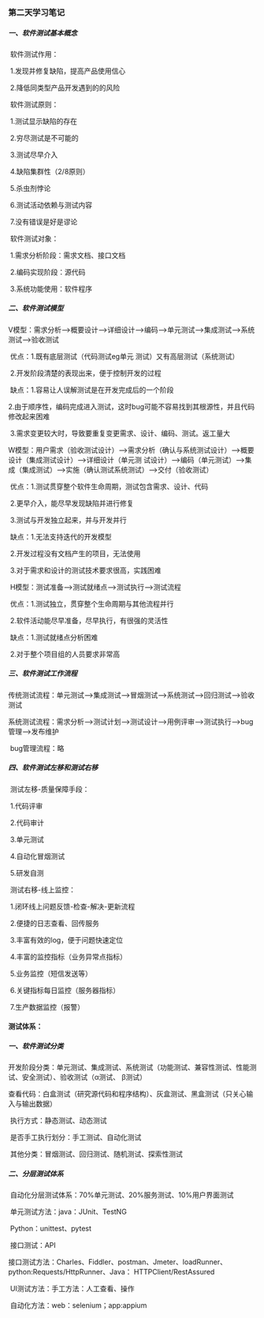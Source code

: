### 第二天学习笔记

##### 			一、软件测试基本概念

​					软件测试作用：

​							1.发现并修复缺陷，提高产品使用信心

​							2.降低同类型产品开发遇到的的风险

​					软件测试原则：

​							1.测试显示缺陷的存在

​							2.穷尽测试是不可能的

​							3.测试尽早介入

​							4.缺陷集群性（2/8原则）

​							5.杀虫剂悖论

​							6.测试活动依赖与测试内容

​							7.没有错误是好是谬论

​					软件测试对象：

​							1.需求分析阶段：需求文档、接口文档

​							2.编码实现阶段：源代码

​							3.系统功能使用：软件程序

##### 			二、软件测试模型

​					V模型：需求分析-->概要设计-->详细设计-->编码-->单元测试-->集成测试-->系统测试-->验收测试

​								优点：1.既有底层测试（代码测试eg单元 测试）又有高层测试（系统测试）

​											2.开发阶段清楚的表现出来，便于控制开发的过程

​								缺点：1.容易让人误解测试是在开发完成后的一个阶段

​											2.由于顺序性，编码完成进入测试，这时bug可能不容易找到其根源性，并且代码修改起来困难

​											3.需求变更较大时，导致要重复变更需求、设计、编码、测试。返工量大

​					W模型：用户需求（验收测试设计）-->需求分析（确认与系统测试设计）-->概要设计（集成测试设计）-->详细设计（单元测									试设计）-->编码（单元测试）-->集成（集成测试）-->实施（确认测试系统测试）-->交付（验收测试）

​								优点：1.测试贯穿整个软件生命周期，测试包含需求、设计、代码

​											2.更早介入，能尽早发现缺陷并进行修复

​											3.测试与开发独立起来，并与开发并行

​								缺点：1.无法支持迭代的开发模型

​											2.开发过程没有文档产生的项目，无法使用

​											3.对于需求和设计的测试技术要求很高，实践困难

​					H模型：测试准备-->测试就绪点-->测试执行-->测试流程

​								优点：1.测试独立，贯穿整个生命周期与其他流程并行

​											2.软件活动能尽早准备，尽早执行，有很强的灵活性

​								缺点：1.测试就绪点分析困难

​											2.对于整个项目组的人员要求非常高

##### 			三、软件测试工作流程

​					传统测试流程：单元测试-->集成测试-->冒烟测试-->系统测试-->回归测试-->验收测试

​					系统测试流程：需求分析-->测试计划-->测试设计-->用例评审-->测试执行-->bug管理-->发布维护

​					bug管理流程：略

##### 			四、软件测试左移和测试右移

​					测试左移-质量保障手段：

​							1.代码评审

​							2.代码审计

​							3.单元测试

​							4.自动化冒烟测试

​							5.研发自测

​					测试右移-线上监控：

​							1.闭环线上问题反馈-检查-解决-更新流程

​							2.便捷的日志查看、回传服务

​							3.丰富有效的log，便于问题快速定位

​							4.丰富的监控指标（业务异常点指标）

​							5.业务监控（短信发送等）

​							6.关键指标每日监控（服务器指标）

​							7.生产数据监控（报警）

#### 			测试体系：

##### 					一、软件测试分类

​							开发阶段分类：单元测试、集成测试、系统测试（功能测试、兼容性测试、性能测试、安全测试）、验收测试（α测试、									β测试）

​							查看代码：白盒测试（研究源代码和程序结构）、灰盒测试、黑盒测试（只关心输入与输出数据）

​							执行方式：静态测试、动态测试

​							是否手工执行划分：手工测试、自动化测试

​							其他分类：冒烟测试、回归测试、随机测试、探索性测试

##### 					二、分层测试体系

​							自动化分层测试体系：70%单元测试、20%服务测试、10%用户界面测试

​							单元测试方法：java：JUnit、TestNG

​														Python：unittest、pytest

​							接口测试：API

​									接口测试方法：Charles、Fiddler、postman、Jmeter、loadRunner、python:Requests/HttpRunner、Java：											HTTPClient/RestAssured

​							UI测试方法：手工方法：人工查看、操作

​													自动化方法：web：selenium；app:appium

​							